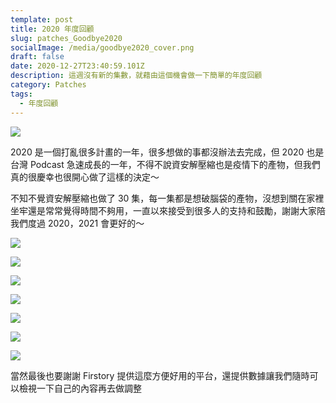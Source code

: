 ```yaml
---
template: post
title: 2020 年度回顧
slug: patches_Goodbye2020
socialImage: /media/goodbye2020_cover.png
draft: false
date: 2020-12-27T23:40:59.101Z
description: 這週沒有新的集數，就藉由這個機會做一下簡單的年度回顧
category: Patches
tags:
  - 年度回顧
---
```


![](/media/goodbye2020_cover.png)

2020 是一個打亂很多計畫的一年，很多想做的事都沒辦法去完成，但 2020 也是台灣 Podcast 急速成長的一年，不得不說資安解壓縮也是疫情下的產物，但我們真的很慶幸也很開心做了這樣的決定～

不知不覺資安解壓縮也做了 30 集，每一集都是想破腦袋的產物，沒想到關在家裡坐牢還是常常覺得時間不夠用，一直以來接受到很多人的支持和鼓勵，謝謝大家陪我們度過 2020，2021 會更好的～

![](/media/goodbye2020_1.png)

![](/media/goodbye2020_2.png)

![](/media/goodbye2020_3.png)

![](/media/goodbye2020_4.png)

![](/media/goodbye2020_5.png)

![](/media/goodbye2020_6.png)

![](/media/goodbye2020_7.png)

當然最後也要謝謝 Firstory 提供這麼方便好用的平台，還提供數據讓我們隨時可以檢視一下自己的內容再去做調整
